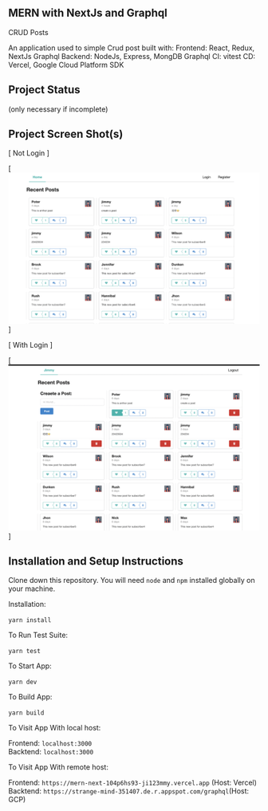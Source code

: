 ## MERN with NextJs and Graphql

CRUD Posts 

An application used to simple Crud post  built with: 
Frontend: React, Redux, NextJs Graphql
Backend: NodeJs, Express, MongDB Graphql
CI: vitest
CD: Vercel, Google Cloud Platform SDK

## Project Status
(only necessary if incomplete)


## Project Screen Shot(s)
[ Not Login ]

[![alt text](./preview.png)]

[ With Login ]

[![alt text](./preview2.png)]


## Installation and Setup Instructions

Clone down this repository. You will need `node` and `npm` installed globally on your machine.  

Installation:

`yarn install`  

To Run Test Suite:  

`yarn test`  

To Start App:

`yarn dev`  

To Build App:

`yarn build`  

To Visit App With local host:

Frontend: `localhost:3000`  
Backtend: `localhost:3000`

To Visit App With remote host:

Frontend: `https://mern-next-104p6hs93-ji123mmy.vercel.app`  (Host: Vercel)
Backtend: `https://strange-mind-351407.de.r.appspot.com/graphql`(Host: GCP)
